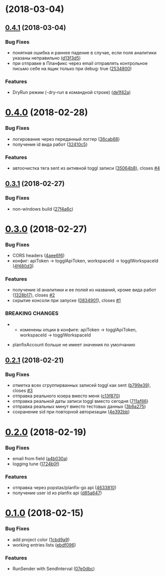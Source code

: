 <a name=""></a>
#  (2018-03-04)



<a name="0.4.1"></a>
## [0.4.1](https://github.com/viasite/planfix-toggl-server/compare/0.4.0...0.4.1) (2018-03-04)


### Bug Fixes

* понятная ошибка и раннее падение в случае, если поля аналитики указаны неправильно ([d13f3d5](https://github.com/viasite/planfix-toggl-server/commit/d13f3d5))
* при отправке в Планфикс через email отправлять контрольное письмо себе на ящик только при debug: true ([2534800](https://github.com/viasite/planfix-toggl-server/commit/2534800))


### Features

* DryRun режим (-dry-run в командной строке) ([de1f42a](https://github.com/viasite/planfix-toggl-server/commit/de1f42a))



<a name="0.4.0"></a>
# [0.4.0](https://github.com/viasite/planfix-toggl-server/compare/0.3.1...0.4.0) (2018-02-28)


### Bug Fixes

* логирование через переданный логгер ([36cab68](https://github.com/viasite/planfix-toggl-server/commit/36cab68))
* получение id вида работ ([32410c5](https://github.com/viasite/planfix-toggl-server/commit/32410c5))


### Features

* автоочистка тега sent из активной toggl записи ([35064b8](https://github.com/viasite/planfix-toggl-server/commit/35064b8)), closes [#4](https://github.com/viasite/planfix-toggl-server/issues/4)



<a name="0.3.1"></a>
## [0.3.1](https://github.com/viasite/planfix-toggl-server/compare/0.3.0...0.3.1) (2018-02-27)


### Bug Fixes

* non-windows build ([27f4a6c](https://github.com/viasite/planfix-toggl-server/commit/27f4a6c))



<a name="0.3.0"></a>
# [0.3.0](https://github.com/viasite/planfix-toggl-server/compare/0.2.1...0.3.0) (2018-02-27)


### Bug Fixes

* CORS headers ([4aee6f6](https://github.com/viasite/planfix-toggl-server/commit/4aee6f6))
* конфиг: apiToken -> togglApiToken, workspaceId -> togglWorkspaceId ([4f480d3](https://github.com/viasite/planfix-toggl-server/commit/4f480d3))


### Features

* получение id аналитики и ее полей из названий, кроме вида работ ([1328b17](https://github.com/viasite/planfix-toggl-server/commit/1328b17)), closes [#2](https://github.com/viasite/planfix-toggl-server/issues/2)
* скрытие консоли при запуске ([0834901](https://github.com/viasite/planfix-toggl-server/commit/0834901)), closes [#1](https://github.com/viasite/planfix-toggl-server/issues/1)


### BREAKING CHANGES

* - изменены опции в конфиге: apiToken -> togglApiToken, workspaceId -> togglWorkspaceId
- planfixAccount больше не имеет значения по умолчанию



<a name="0.2.1"></a>
## [0.2.1](https://github.com/viasite/planfix-toggl-server/compare/0.2.0...0.2.1) (2018-02-21)


### Bug Fixes

* отметка всех сгруппирванных записей toggl как sent ([b799e39](https://github.com/viasite/planfix-toggl-server/commit/b799e39)), closes [#3](https://github.com/viasite/planfix-toggl-server/issues/3)
* отправка реального юзера вместо меня ([c13f870](https://github.com/viasite/planfix-toggl-server/commit/c13f870))
* отправка реальной даты записи toggl вместо сегодня ([711af86](https://github.com/viasite/planfix-toggl-server/commit/711af86))
* отправка реальных минут вместо тестовых данных ([3b6a275](https://github.com/viasite/planfix-toggl-server/commit/3b6a275))
* сохранение sid при повторной авторизации ([4e392bb](https://github.com/viasite/planfix-toggl-server/commit/4e392bb))



<a name="0.2.0"></a>
# [0.2.0](https://github.com/viasite/planfix-toggl-server/compare/0.1.0...0.2.0) (2018-02-19)


### Bug Fixes

* email from field ([a4b030a](https://github.com/viasite/planfix-toggl-server/commit/a4b030a))
* logging tune ([1724b0f](https://github.com/viasite/planfix-toggl-server/commit/1724b0f))


### Features

* отправка через popstas/planfix-go api ([4633810](https://github.com/viasite/planfix-toggl-server/commit/4633810))
* получение user id из planfix api ([d85a647](https://github.com/viasite/planfix-toggl-server/commit/d85a647))



<a name="0.1.0"></a>
# [0.1.0](https://github.com/viasite/planfix-toggl-server/compare/1cbd9a9...0.1.0) (2018-02-15)


### Bug Fixes

* add project color ([1cbd9a9](https://github.com/viasite/planfix-toggl-server/commit/1cbd9a9))
* working entries lists ([ebdf096](https://github.com/viasite/planfix-toggl-server/commit/ebdf096))


### Features

* RunSender with SendInterval ([07e0dbc](https://github.com/viasite/planfix-toggl-server/commit/07e0dbc))



